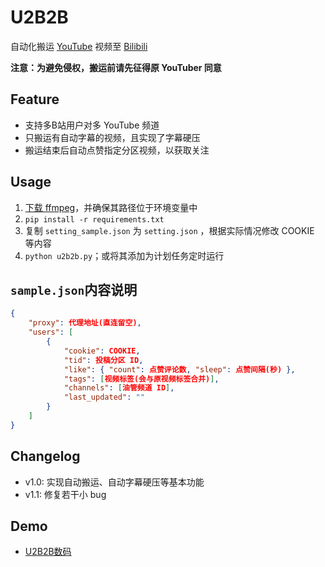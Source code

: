 # U2B2B

自动化搬运 [YouTube](https://www.youtube.com/) 视频至 [Bilibili](https://www.bilibili.com/)

**注意：为避免侵权，搬运前请先征得原 YouTuber 同意**

## Feature

- 支持多B站用户对多 YouTube 频道
- 只搬运有自动字幕的视频，且实现了字幕硬压
- 搬运结束后自动点赞指定分区视频，以获取关注

## Usage

1. [下载 ffmpeg](https://www.ffmpeg.org/download.html)，并确保其路径位于环境变量中
2. `pip install -r requirements.txt`
3. 复制 `setting_sample.json` 为 `setting.json` ，根据实际情况修改 COOKIE 等内容
4. `python u2b2b.py`；或将其添加为计划任务定时运行

## `sample.json`内容说明

```json
{
    "proxy": 代理地址(直连留空),
    "users": [
        {
            "cookie": COOKIE,
            "tid": 投稿分区 ID,
            "like": { "count": 点赞评论数, "sleep": 点赞间隔(秒) },
            "tags": [视频标签(会与原视频标签合并)],
            "channels": [油管频道 ID],
            "last_updated": ""
        }
    ]
}
```

## Changelog

- v1.0: 实现自动搬运、自动字幕硬压等基本功能
- v1.1: 修复若干小 bug

## Demo
- [U2B2B数码](https://space.bilibili.com/2086473161/video)
